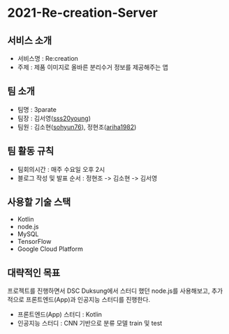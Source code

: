 # 2021-Re-creation-Server

## 서비스 소개
* 서비스명 : Re:creation
* 주제 : 제품 이미지로 올바른 분리수거 정보를 제공해주는 앱

## 팀 소개
* 팀명 : 3parate
* 팀장 : 김서영(<a href="https://github.com/sss20young">sss20young</a>)
* 팀원 : 김소현(<a href="https://github.com/sohyun76">sohyun76</a>), 정현조(<a href="https://github.com/ariha1982">ariha1982</a>)

## 팀 활동 규칙
* 팀회의시간 : 매주 수요일 오후 2시
* 블로그 작성 및 발표 순서 : 정현조 -> 김소현 -> 김서영 

## 사용할 기술 스택
* Kotlin
* node.js
* MySQL
* TensorFlow
* Google Cloud Platform

## 대략적인 목표
프로젝트를 진행하면서 DSC Duksung에서 스터디 했던 node.js를 사용해보고, 추가적으로 프론트엔드(App)과 인공지능 스터디를 진행한다.
* 프론트엔드(App) 스터디 : Kotlin
* 인공지능 스터디 : CNN 기반으로 분류 모델 train 및 test

